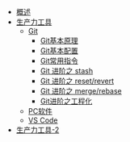 <!-- _sidebar.md -->

* [概述](/README.md)
* [生产力工具](/tools/guide.md)
  * [Git]()
      * [Git基本原理](/tools/git/git.md)
      * [Git基本配置](/tools/git/setting.md)
      * [Git常用指令](/tools/git/basic.md)
      * [Git 进阶之 stash ](/tools/git/stash.md)
      * [Git 进阶之 reset/revert ](/tools/git/reset&revert.md)
      * [Git 进阶之 merge/rebase ](/tools/xcz/git/merge-and-rebase.md)
      * [Git进阶之工程化 ]()
  * [PC软件](/tools/pc.md)
  * [VS Code](/tools/vs.md)
* [生产力工具-2](/tools/xcz/生产力工具-2/index.md)
